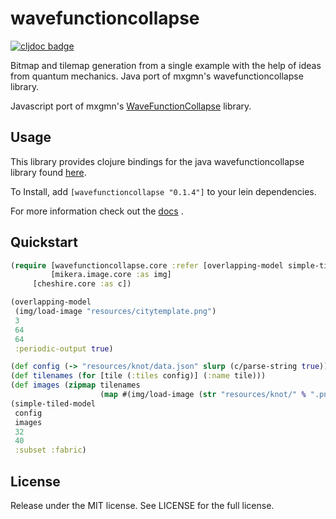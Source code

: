 # wavefunctioncollapse

[![cljdoc badge](https://cljdoc.org/badge/wavefunctioncollapse/wavefunctioncollapse)](https://cljdoc.org/d/wavefunctioncollapse/wavefunctioncollapse/CURRENT)

Bitmap and tilemap generation from a single example with the help of ideas from quantum mechanics. Java port of mxgmn's wavefunctioncollapse library.

Javascript port of mxgmn's [WaveFunctionCollapse](https://github.com/mxgmn/WaveFunctionCollapse "WaveFunctionCollapse") library.

## Usage

This library provides clojure bindings for the java wavefunctioncollapse library found [here](https://github.com/sjcasey21/wavefunctioncollapse "here").

To Install, add `[wavefunctioncollapse "0.1.4"]` to your lein dependencies.

For more information check out the [docs](https://cljdoc.org/d/wavefunctioncollapse/wavefunctioncollapse/CURRENT "here") .

## Quickstart

```clojure
(require [wavefunctioncollapse.core :refer [overlapping-model simple-tiled-model]]
         [mikera.image.core :as img]
	 [cheshire.core :as c])

(overlapping-model 
 (img/load-image "resources/citytemplate.png")
 3
 64
 64
 :periodic-output true)

(def config (-> "resources/knot/data.json" slurp (c/parse-string true)))
(def tilenames (for [tile (:tiles config)] (:name tile)))
(def images (zipmap tilenames 
                    (map #(img/load-image (str "resources/knot/" % ".png")) tilenames))
(simple-tiled-model
 config
 images
 32
 40
 :subset :fabric)
```

## License

Release under the MIT license. See LICENSE for the full license.
